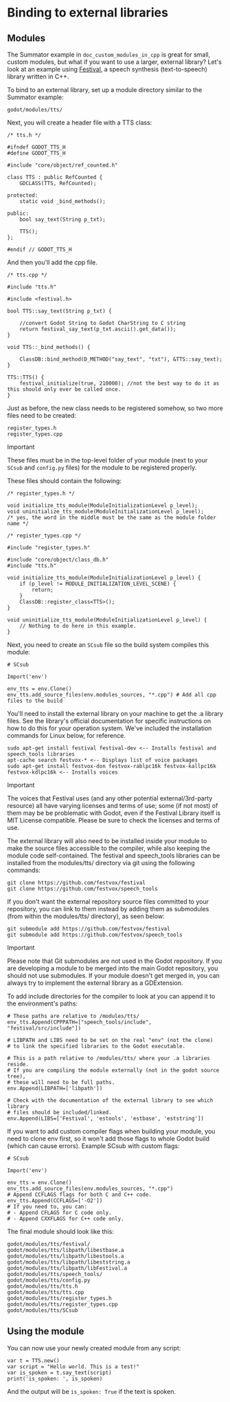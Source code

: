 # Binding to external libraries

## Modules

The Summator example in `doc_custom_modules_in_cpp` is great for small,
custom modules, but what if you want to use a larger, external library?
Let's look at an example using
[Festival](https://www.cstr.ed.ac.uk/projects/festival/), a speech
synthesis (text-to-speech) library written in C++.

To bind to an external library, set up a module directory similar to the
Summator example:

    godot/modules/tts/

Next, you will create a header file with a TTS class:

    /* tts.h */

    #ifndef GODOT_TTS_H
    #define GODOT_TTS_H

    #include "core/object/ref_counted.h"

    class TTS : public RefCounted {
        GDCLASS(TTS, RefCounted);

    protected:
        static void _bind_methods();

    public:
        bool say_text(String p_txt);

        TTS();
    };

    #endif // GODOT_TTS_H

And then you'll add the cpp file.

    /* tts.cpp */

    #include "tts.h"

    #include <festival.h>

    bool TTS::say_text(String p_txt) {

        //convert Godot String to Godot CharString to C string
        return festival_say_text(p_txt.ascii().get_data());
    }

    void TTS::_bind_methods() {

        ClassDB::bind_method(D_METHOD("say_text", "txt"), &TTS::say_text);
    }

    TTS::TTS() {
        festival_initialize(true, 210000); //not the best way to do it as this should only ever be called once.
    }

Just as before, the new class needs to be registered somehow, so two
more files need to be created:

    register_types.h
    register_types.cpp

Important

These files must be in the top-level folder of your module (next to your
`SCsub` and `config.py` files) for the module to be registered properly.

These files should contain the following:

    /* register_types.h */

    void initialize_tts_module(ModuleInitializationLevel p_level);
    void uninitialize_tts_module(ModuleInitializationLevel p_level);
    /* yes, the word in the middle must be the same as the module folder name */

    /* register_types.cpp */

    #include "register_types.h"

    #include "core/object/class_db.h"
    #include "tts.h"

    void initialize_tts_module(ModuleInitializationLevel p_level) {
        if (p_level != MODULE_INITIALIZATION_LEVEL_SCENE) {
            return;
        }
        ClassDB::register_class<TTS>();
    }

    void uninitialize_tts_module(ModuleInitializationLevel p_level) {
        // Nothing to do here in this example.
    }

Next, you need to create an `SCsub` file so the build system compiles
this module:

    # SCsub

    Import('env')

    env_tts = env.Clone()
    env_tts.add_source_files(env.modules_sources, "*.cpp") # Add all cpp files to the build

You'll need to install the external library on your machine to get the
.a library files. See the library's official documentation for specific
instructions on how to do this for your operation system. We've included
the installation commands for Linux below, for reference.

    sudo apt-get install festival festival-dev <-- Installs festival and speech_tools libraries
    apt-cache search festvox-* <-- Displays list of voice packages
    sudo apt-get install festvox-don festvox-rablpc16k festvox-kallpc16k festvox-kdlpc16k <-- Installs voices

Important

The voices that Festival uses (and any other potential
external/3rd-party resource) all have varying licenses and terms of use;
some (if not most) of them may be be problematic with Godot, even if the
Festival Library itself is MIT License compatible. Please be sure to
check the licenses and terms of use.

The external library will also need to be installed inside your module
to make the source files accessible to the compiler, while also keeping
the module code self-contained. The festival and speech\_tools libraries
can be installed from the modules/tts/ directory via git using the
following commands:

    git clone https://github.com/festvox/festival
    git clone https://github.com/festvox/speech_tools

If you don't want the external repository source files committed to your
repository, you can link to them instead by adding them as submodules
(from within the modules/tts/ directory), as seen below:

    git submodule add https://github.com/festvox/festival
    git submodule add https://github.com/festvox/speech_tools

Important

Please note that Git submodules are not used in the Godot repository. If
you are developing a module to be merged into the main Godot repository,
you should not use submodules. If your module doesn't get merged in, you
can always try to implement the external library as a GDExtension.

To add include directories for the compiler to look at you can append it
to the environment's paths:

    # These paths are relative to /modules/tts/
    env_tts.Append(CPPPATH=["speech_tools/include", "festival/src/include"])

    # LIBPATH and LIBS need to be set on the real "env" (not the clone)
    # to link the specified libraries to the Godot executable.

    # This is a path relative to /modules/tts/ where your .a libraries reside.
    # If you are compiling the module externally (not in the godot source tree),
    # these will need to be full paths.
    env.Append(LIBPATH=['libpath'])

    # Check with the documentation of the external library to see which library
    # files should be included/linked.
    env.Append(LIBS=['Festival', 'estools', 'estbase', 'eststring'])

If you want to add custom compiler flags when building your module, you
need to clone <span class="title-ref">env</span> first, so it won't add
those flags to whole Godot build (which can cause errors). Example
<span class="title-ref">SCsub</span> with custom flags:

    # SCsub

    Import('env')

    env_tts = env.Clone()
    env_tts.add_source_files(env.modules_sources, "*.cpp")
    # Append CCFLAGS flags for both C and C++ code.
    env_tts.Append(CCFLAGS=['-O2'])
    # If you need to, you can:
    # - Append CFLAGS for C code only.
    # - Append CXXFLAGS for C++ code only.

The final module should look like this:

    godot/modules/tts/festival/
    godot/modules/tts/libpath/libestbase.a
    godot/modules/tts/libpath/libestools.a
    godot/modules/tts/libpath/libeststring.a
    godot/modules/tts/libpath/libFestival.a
    godot/modules/tts/speech_tools/
    godot/modules/tts/config.py
    godot/modules/tts/tts.h
    godot/modules/tts/tts.cpp
    godot/modules/tts/register_types.h
    godot/modules/tts/register_types.cpp
    godot/modules/tts/SCsub

## Using the module

You can now use your newly created module from any script:

    var t = TTS.new()
    var script = "Hello world. This is a test!"
    var is_spoken = t.say_text(script)
    print('is_spoken: ', is_spoken)

And the output will be `is_spoken: True` if the text is spoken.
